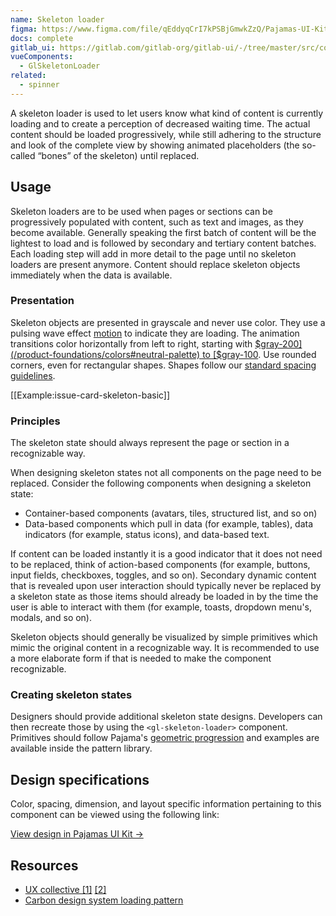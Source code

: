 ```yaml
---
name: Skeleton loader
figma: https://www.figma.com/file/qEddyqCrI7kPSBjGmwkZzQ/Pajamas-UI-Kit?node-id=2844%3A0
docs: complete
gitlab_ui: https://gitlab.com/gitlab-org/gitlab-ui/-/tree/master/src/components/base/skeleton_loader
vueComponents:
  - GlSkeletonLoader
related:
  - spinner
---
```


A skeleton loader is used to let users know what kind of content is currently loading and to create a perception of decreased waiting time. The actual content should be loaded progressively, while still adhering to the structure and look of the complete view by showing animated placeholders (the so-called “bones” of the skeleton) until replaced.

## Usage

Skeleton loaders are to be used when pages or sections can be progressively populated with content, such as text and images, as they become available. Generally speaking the first batch of content will be the lightest to load and is followed by secondary and tertiary content batches. Each loading step will add in more detail to the page until no skeleton loaders are present anymore. Content should replace skeleton objects immediately when the data is available.

### Presentation

Skeleton objects are presented in grayscale and never use color. They use a pulsing wave effect [motion](/foundations/motion) to indicate they are loading. The animation transitions color horizontally from left to right, starting with [$gray-200](/product-foundations/colors#neutral-palette) to [$gray-100](/product-foundations/colors#neutral-palette). Use rounded corners, even for rectangular shapes. Shapes follow our [standard spacing guidelines](https://design.gitlab.com/layout/spacing#standard-spacing-guidelines).

[[Example:issue-card-skeleton-basic]]

### Principles

The skeleton state should always represent the page or section in a recognizable way.

When designing skeleton states not all components on the page need to be replaced. Consider the following components when designing a skeleton state:
- Container-based components (avatars, tiles, structured list, and so on)
- Data-based components which pull in data (for example, tables), data indicators (for example, status icons), and data-based text.

If content can be loaded instantly it is a good indicator that it does not need to be replaced, think of action-based components (for example, buttons, input fields, checkboxes, toggles, and so on). Secondary dynamic content that is revealed upon user interaction should typically never be replaced by a skeleton state as those items should already be loaded in by the time the user is able to interact with them (for example, toasts, dropdown menu's, modals, and so on).

Skeleton objects should generally be visualized by simple primitives which mimic the original content in a recognizable way. It is recommended to use a more elaborate form if that is needed to make the component recognizable.

### Creating skeleton states

Designers should provide additional skeleton state designs. Developers can then recreate those by using the `<gl-skeleton-loader>` component. Primitives should follow Pajama's [geometric progression](/layout/spacing#geometric-progression) and examples are available inside the pattern library.

## Design specifications

Color, spacing, dimension, and layout specific information pertaining to this component can be viewed using the following link:

[View design in Pajamas UI Kit →](https://www.figma.com/file/qEddyqCrI7kPSBjGmwkZzQ/Pajamas-UI-Kit-Beta?node-id=2844%3A27)

## Resources

- [UX collective [1]](https://uxdesign.cc/designing-a-skeleton-loader-6de1b4201c4e) [[2]](https://uxdesign.cc/what-you-should-know-about-skeleton-screens-a820c45a571a)
- [Carbon design system loading pattern](https://www.carbondesignsystem.com/patterns/loading/)
